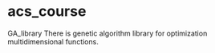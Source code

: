 # acs_course
GA_library
There is genetic algorithm library for optimization multidimensional functions.
